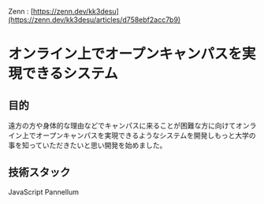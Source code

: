 Zenn : [https://zenn.dev/kk3desu](https://zenn.dev/kk3desu/articles/d758ebf2acc7b9)

# オンライン上でオープンキャンパスを実現できるシステム

## 目的
遠方の方や身体的な理由などでキャンパスに来ることが困難な方に向けてオンライン上でオープンキャンパスを実現できるようなシステムを開発しもっと大学の事を知っていただきたいと思い開発を始めました。

## 技術スタック
JavaScript
Pannellum
